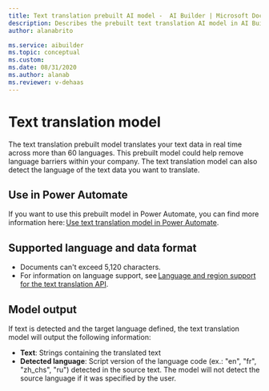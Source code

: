 ```yaml
---
title: Text translation prebuilt AI model -  AI Builder | Microsoft Docs
description: Describes the prebuilt text translation AI model in AI Builder.
author: alanabrito

ms.service: aibuilder
ms.topic: conceptual
ms.custom: 
ms.date: 08/31/2020
ms.author: alanab
ms.reviewer: v-dehaas
---
```


# Text translation model

The text translation prebuilt model translates your text data in real time across more than 60 languages. This prebuilt model could help remove language barriers within your company. The text translation model can also detect the language of the text data you want to translate.

## Use in Power Automate

If you want to use this prebuilt model in Power Automate, you can find more information here: [Use text translation model in Power Automate](flow-text-translation.md).
  
## Supported language and data format

- Documents can't exceed 5,120 characters.
- For information on language support, see [Language and region support for the text translation API](/azure/cognitive-services/translator/language-support#translation).

## Model output

If text is detected and the target language defined, the text translation model will output the following information:

- **Text**:  Strings containing the translated text
- **Detected language**: Script version of the language code (ex.: "en", "fr", "zh_chs", "ru") detected in the source text. The model will not detect the source language if it was specified by the user.
